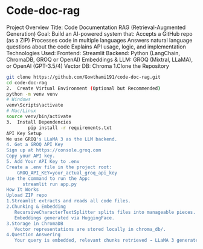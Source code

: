 # Code-doc-rag
Project Overview
Title: Code Documentation RAG (Retrieval-Augmented Generation)
Goal: Build an AI-powered system that:
Accepts a GitHub repo (as a ZIP)
Processes code in multiple languages
Answers natural language questions about the code
Explains API usage, logic, and implementation
Technologies Used:
   Frontend: Streamlit
   Backend: Python (LangChain, ChromaDB, GROQ or OpenAI)
   Embeddings & LLM: GROQ (Mixtral, LLaMA), or OpenAI (GPT-3.5/4)
   Vector DB: Chroma
 1.Clone the Repository
```bash
git clone https://github.com/Gowthami191/code-doc-rag.git
cd code-doc-rag
2.  Create Virtual Environment (Optional but Recommended)
python -m venv venv
# Windows
venv\Scripts\activate
# Mac/Linux
source venv/bin/activate
3.  Install Dependencies
        pip install -r requirements.txt
API Key Setup
We use GROQ's LLaMA 3 as the LLM backend.
4. Get a GROQ API Key
Sign up at https://console.groq.com
Copy your API key.
5. Add Your API Key to .env
Create a .env file in the project root:
    GROQ_API_KEY=your_actual_groq_api_key
Use the command to run the App:
      streamlit run app.py
How It Works
Upload ZIP repo
1.Streamlit extracts and reads all code files.
2.Chunking & Embedding
   RecursiveCharacterTextSplitter splits files into manageable pieces.
   Embeddings generated via HuggingFace.
3.Storage in ChromaDB
   Vector representations are stored locally in chroma_db/.
4.Question Answering
   Your query is embedded, relevant chunks retrieved → LLaMA 3 generates the answer.
